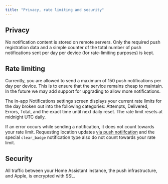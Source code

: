 ```yaml
---
title: "Privacy, rate limiting and security"
---
```


## Privacy

No notification content is stored on remote servers. Only the required push registration data and a simple counter of the total number of push notifications sent per day per device (for rate-limiting purposes) is kept.

## Rate limiting

Currently, you are allowed to send a maximum of 150 push notifications per day per device. This is to ensure that the service remains cheap to maintain. In the future we may add support for upgrading to allow more notifications. 

The in-app Notifications settings screen displays your current rate limits for the day broken out into the following categories: Attempts, Delivered, Errors, Total, and the exact time until next daily reset. The rate limit resets at midnight UTC daily.

If an error occurs while sending a notification, it does not count towards your rate limit. Requesting location updates [via push notiifcation](notifications/location.md) and the special `clear_badge` notification type also do not count towards your rate limit.



## Security

All traffic between your Home Assistant instance, the push infrastructure, and Apple, is encrypted with SSL.
